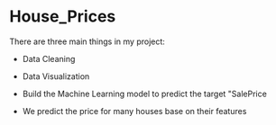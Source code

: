 # House_Prices
There are three main things in my project:

+ Data Cleaning

+ Data Visualization

+ Build the Machine Learning model to predict the target "SalePrice

+ We predict the price for many houses base on their features
